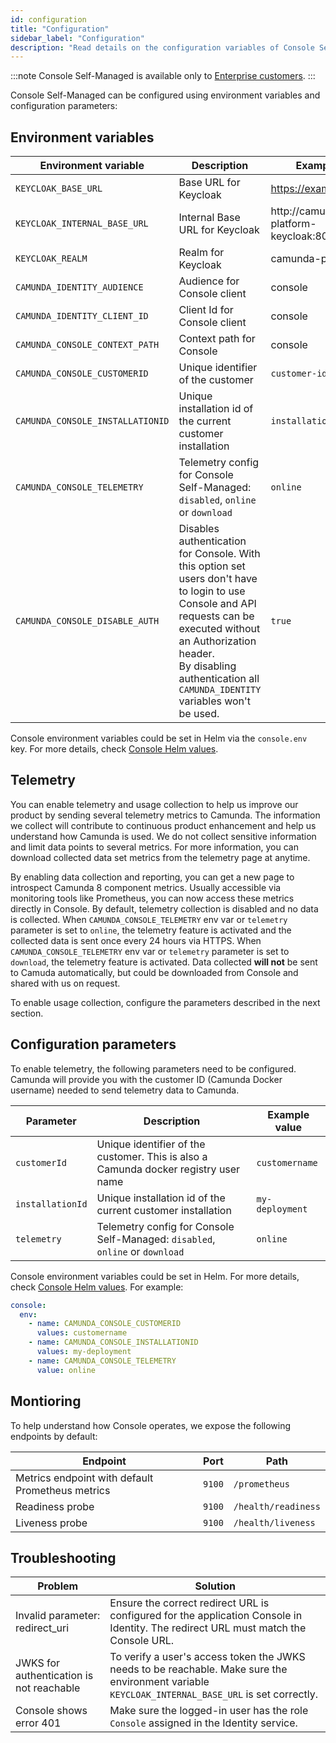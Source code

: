 ```yaml
---
id: configuration
title: "Configuration"
sidebar_label: "Configuration"
description: "Read details on the configuration variables of Console Self-Managed."
---
```


:::note
Console Self-Managed is available only to [Enterprise customers](/reference/licenses.md#console).
:::

Console Self-Managed can be configured using environment variables and configuration parameters:

## Environment variables

| Environment variable             | Description                                                                                                                                                                                                                                             | Example value                            |
| -------------------------------- | ------------------------------------------------------------------------------------------------------------------------------------------------------------------------------------------------------------------------------------------------------- | ---------------------------------------- |
| `KEYCLOAK_BASE_URL`              | Base URL for Keycloak                                                                                                                                                                                                                                   | https://example.com/auth                 |
| `KEYCLOAK_INTERNAL_BASE_URL`     | Internal Base URL for Keycloak                                                                                                                                                                                                                          | http://camunda-platform-keycloak:80/auth |
| `KEYCLOAK_REALM`                 | Realm for Keycloak                                                                                                                                                                                                                                      | camunda-platform                         |
| `CAMUNDA_IDENTITY_AUDIENCE`      | Audience for Console client                                                                                                                                                                                                                             | console                                  |
| `CAMUNDA_IDENTITY_CLIENT_ID`     | Client Id for Console client                                                                                                                                                                                                                            | console                                  |
| `CAMUNDA_CONSOLE_CONTEXT_PATH`   | Context path for Console                                                                                                                                                                                                                                | console                                  |
| `CAMUNDA_CONSOLE_CUSTOMERID`     | Unique identifier of the customer                                                                                                                                                                                                                       | `customer-id`                            |
| `CAMUNDA_CONSOLE_INSTALLATIONID` | Unique installation id of the current customer installation                                                                                                                                                                                             | `installation-id`                        |
| `CAMUNDA_CONSOLE_TELEMETRY`      | Telemetry config for Console Self-Managed: `disabled`, `online` or `download`                                                                                                                                                                           | `online`                                 |
| `CAMUNDA_CONSOLE_DISABLE_AUTH`   | Disables authentication for Console. With this option set users don't have to login to use Console and API requests can be executed without an Authorization header. <br /> By disabling authentication all `CAMUNDA_IDENTITY` variables won't be used. | `true`                                   |

Console environment variables could be set in Helm via the `console.env` key. For more details, check [Console Helm values](https://artifacthub.io/packages/helm/camunda/camunda-platform#console-parameters).

## Telemetry

You can enable telemetry and usage collection to help us improve our product by sending several telemetry metrics to Camunda. The information we collect will contribute to continuous product enhancement and help us understand how Camunda is used. We do not collect sensitive information and limit data points to several metrics. For more information, you can download collected data set metrics from the telemetry page at anytime.

By enabling data collection and reporting, you can get a new page to introspect Camunda 8 component metrics. Usually accessible via monitoring tools like Prometheus, you can now access these metrics directly in Console. By default, telemetry collection is disabled and no data is collected.
When `CAMUNDA_CONSOLE_TELEMETRY` env var or `telemetry` parameter is set to `online`, the telemetry feature is activated and the collected data is sent once every 24 hours via HTTPS.
When `CAMUNDA_CONSOLE_TELEMETRY` env var or `telemetry` parameter is set to `download`, the telemetry feature is activated. Data collected **will not** be sent to Camuda automatically, but could be downloaded from Console and shared with us on request.

To enable usage collection, configure the parameters described in the next section.

## Configuration parameters

To enable telemetry, the following parameters need to be configured. Camunda will provide you with the customer ID (Camunda Docker username) needed to send telemetry data to Camunda.

| Parameter        | Description                                                                         | Example value   |
| ---------------- | ----------------------------------------------------------------------------------- | --------------- |
| `customerId`     | Unique identifier of the customer. This is also a Camunda docker registry user name | `customername`  |
| `installationId` | Unique installation id of the current customer installation                         | `my-deployment` |
| `telemetry`      | Telemetry config for Console Self-Managed: `disabled`, `online` or `download`       | `online`        |

Console environment variables could be set in Helm. For more details, check [Console Helm values](https://artifacthub.io/packages/helm/camunda/camunda-platform#console-parameters).
For example:

```yaml
console:
  env:
    - name: CAMUNDA_CONSOLE_CUSTOMERID
      values: customername
    - name: CAMUNDA_CONSOLE_INSTALLATIONID
      values: my-deployment
    - name: CAMUNDA_CONSOLE_TELEMETRY
      value: online
```

## Montioring

To help understand how Console operates, we expose the following endpoints by default:

| Endpoint                                         | Port   | Path                |
| ------------------------------------------------ | ------ | ------------------- |
| Metrics endpoint with default Prometheus metrics | `9100` | `/prometheus`       |
| Readiness probe                                  | `9100` | `/health/readiness` |
| Liveness probe                                   | `9100` | `/health/liveness`  |

## Troubleshooting

| Problem                                  | Solution                                                                                                                                          |
| ---------------------------------------- | ------------------------------------------------------------------------------------------------------------------------------------------------- |
| Invalid parameter: redirect_uri          | Ensure the correct redirect URL is configured for the application Console in Identity. The redirect URL must match the Console URL.               |
| JWKS for authentication is not reachable | To verify a user's access token the JWKS needs to be reachable. Make sure the environment variable `KEYCLOAK_INTERNAL_BASE_URL` is set correctly. |
| Console shows error 401                  | Make sure the logged-in user has the role `Console` assigned in the Identity service.                                                             |
